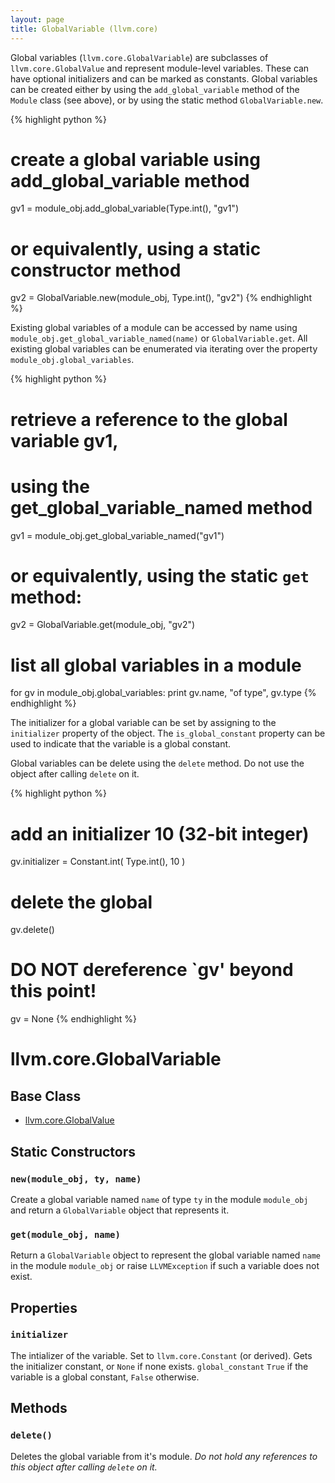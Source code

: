 ```yaml
---
layout: page
title: GlobalVariable (llvm.core)
---
```


Global variables (`llvm.core.GlobalVariable`) are subclasses of
`llvm.core.GlobalValue` and represent module-level variables. These can
have optional initializers and can be marked as constants. Global
variables can be created either by using the `add_global_variable`
method of the `Module` class (see above), or by using the static method
`GlobalVariable.new`.

{% highlight python %}
# create a global variable using add_global_variable method
gv1 = module_obj.add_global_variable(Type.int(), "gv1")

# or equivalently, using a static constructor method
gv2 = GlobalVariable.new(module_obj, Type.int(), "gv2")
{% endhighlight %}

Existing global variables of a module can be accessed by name using
`module_obj.get_global_variable_named(name)` or `GlobalVariable.get`.
All existing global variables can be enumerated via iterating over the
property `module_obj.global_variables`.

{% highlight python %}
# retrieve a reference to the global variable gv1,
# using the get_global_variable_named method
gv1 = module_obj.get_global_variable_named("gv1")

# or equivalently, using the static `get` method:
gv2 = GlobalVariable.get(module_obj, "gv2")

# list all global variables in a module
for gv in module_obj.global_variables:
    print gv.name, "of type", gv.type
{% endhighlight %}

The initializer for a global variable can be set by assigning to the
`initializer` property of the object. The `is_global_constant` property
can be used to indicate that the variable is a global constant.

Global variables can be delete using the `delete` method. Do not use the
object after calling `delete` on it.

{% highlight python %}
# add an initializer 10 (32-bit integer)
gv.initializer = Constant.int( Type.int(), 10 )

# delete the global
gv.delete()
# DO NOT dereference `gv' beyond this point!
gv = None
{% endhighlight %}

# llvm.core.GlobalVariable
## Base Class

- [llvm.core.GlobalValue](llvm.core.GlobalValue.html)

## Static Constructors

### `new(module_obj, ty, name)`

Create a global variable named `name` of type `ty` in the module
`module_obj` and return a `GlobalVariable` object that represents it.

### `get(module_obj, name)`

Return a `GlobalVariable` object to represent the global variable
named `name` in the module `module_obj` or raise `LLVMException` if
such a variable does not exist.

## Properties

### `initializer`

The intializer of the variable. Set to `llvm.core.Constant` (or
derived). Gets the initializer constant, or `None` if none exists.
`global_constant`
`True` if the variable is a global constant, `False` otherwise.

## Methods

### `delete()`
Deletes the global variable from it's module. _Do not hold any
references to this object after calling `delete` on it._

